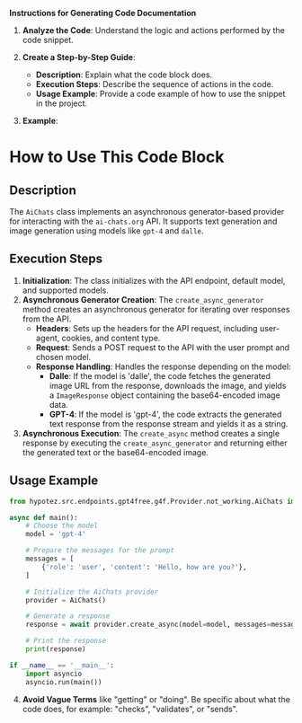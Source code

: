 **Instructions for Generating Code Documentation**

1. **Analyze the Code**: Understand the logic and actions performed by the code snippet.

2. **Create a Step-by-Step Guide**:
    - **Description**: Explain what the code block does.
    - **Execution Steps**: Describe the sequence of actions in the code.
    - **Usage Example**: Provide a code example of how to use the snippet in the project.

3. **Example**:

How to Use This Code Block
=========================================================================================

Description
-------------------------
The `AiChats` class implements an asynchronous generator-based provider for interacting with the `ai-chats.org` API. It supports text generation and image generation using models like `gpt-4` and `dalle`. 

Execution Steps
-------------------------
1. **Initialization**: The class initializes with the API endpoint, default model, and supported models.
2. **Asynchronous Generator Creation**: The `create_async_generator` method creates an asynchronous generator for iterating over responses from the API.
    - **Headers**: Sets up the headers for the API request, including user-agent, cookies, and content type.
    - **Request**: Sends a POST request to the API with the user prompt and chosen model.
    - **Response Handling**: Handles the response depending on the model:
        - **Dalle**: If the model is 'dalle', the code fetches the generated image URL from the response, downloads the image, and yields a `ImageResponse` object containing the base64-encoded image data.
        - **GPT-4**: If the model is 'gpt-4', the code extracts the generated text response from the response stream and yields it as a string.
3. **Asynchronous Execution**: The `create_async` method creates a single response by executing the `create_async_generator` and returning either the generated text or the base64-encoded image.

Usage Example
-------------------------

```python
from hypotez.src.endpoints.gpt4free.g4f.Provider.not_working.AiChats import AiChats

async def main():
    # Choose the model
    model = 'gpt-4'

    # Prepare the messages for the prompt
    messages = [
        {'role': 'user', 'content': 'Hello, how are you?'},
    ]

    # Initialize the AiChats provider
    provider = AiChats()

    # Generate a response
    response = await provider.create_async(model=model, messages=messages)

    # Print the response
    print(response)

if __name__ == '__main__':
    import asyncio
    asyncio.run(main())
```

4. **Avoid Vague Terms** like "getting" or "doing". Be specific about what the code does, for example: "checks", "validates", or "sends".